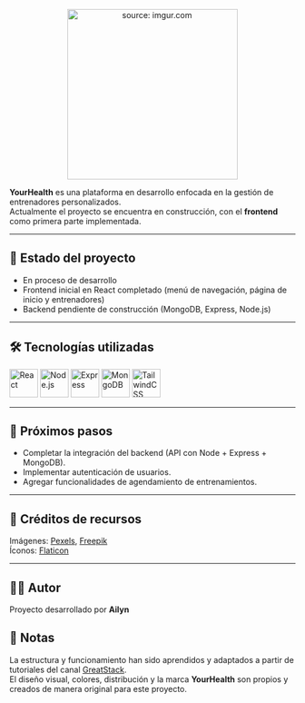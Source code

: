 <p align="center">
  <a href="https://imgur.com/jS3T1T4">
    <img src="https://i.imgur.com/jS3T1T4.png" width="300" title="source: imgur.com"/>
  </a>
</p>

**YourHealth** es una plataforma en desarrollo enfocada en la gestión de entrenadores personalizados.  
Actualmente el proyecto se encuentra en construcción, con el **frontend** como primera parte implementada.  

---

## 🚧 Estado del proyecto
- En proceso de desarrollo  
- Frontend inicial en React completado (menú de navegación, página de inicio y entrenadores)  
- Backend pendiente de construcción (MongoDB, Express, Node.js)  

---

## 🛠️ Tecnologías utilizadas
<p>
  <img src="https://skillicons.dev/icons?i=react" alt="React" width="50" />
  <img src="https://skillicons.dev/icons?i=nodejs" alt="Node.js" width="50" />
  <img src="https://skillicons.dev/icons?i=express" alt="Express" width="50" />
  <img src="https://skillicons.dev/icons?i=mongodb" alt="MongoDB" width="50" />
  <img src="https://skillicons.dev/icons?i=tailwind" alt="TailwindCSS" width="50" />
</p>

---

## 📌 Próximos pasos
- Completar la integración del backend (API con Node + Express + MongoDB).  
- Implementar autenticación de usuarios.  
- Agregar funcionalidades de agendamiento de entrenamientos.  

---

## 📸 Créditos de recursos
Imágenes: [Pexels](https://www.pexels.com), [Freepik](https://www.freepik.com)  
Íconos: [Flaticon](https://www.flaticon.com)  

---

## 👩‍💻 Autor
Proyecto desarrollado por **Ailyn** 

## 📌 Notas

La estructura y funcionamiento han sido aprendidos y adaptados a partir de tutoriales del canal [GreatStack](https://www.youtube.com/@GreatStackDev).  
El diseño visual, colores, distribución y la marca **YourHealth** son propios y creados de manera original para este proyecto.

